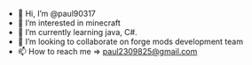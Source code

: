 - 👋 Hi, I’m @paul90317
- 👀 I’m interested in minecraft
- 🌱 I’m currently learning java, C#.
- 💞️ I’m looking to collaborate on forge mods development team
- 📫 How to reach me => paul2309825@gmail.com

<!---
paul90317/paul90317 is a ✨ special ✨ repository because its `README.md` (this file) appears on your GitHub profile.
You can click the Preview link to take a look at your changes.
--->
